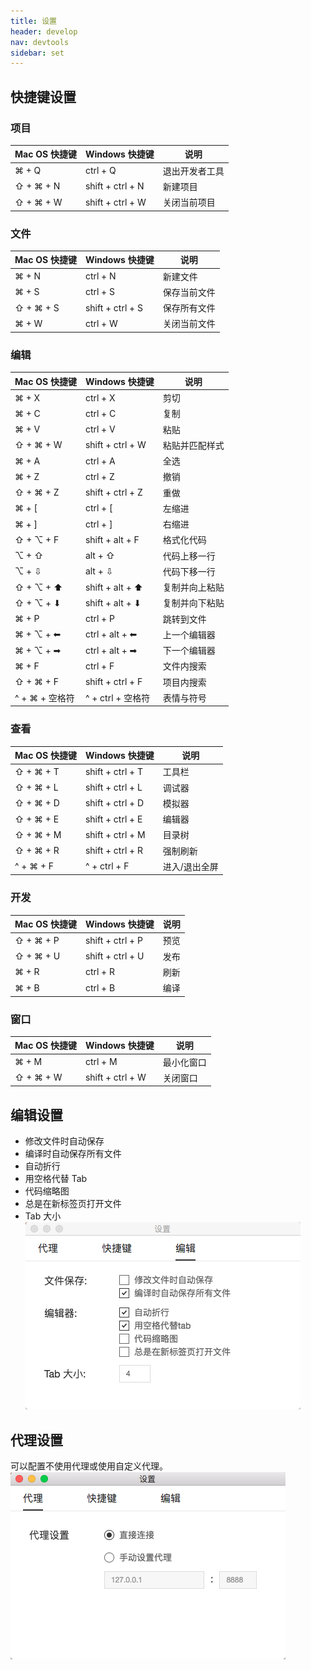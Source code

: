```yaml
---
title: 设置
header: develop
nav: devtools
sidebar: set   
---
```

## 快捷键设置
### 项目

|Mac OS 快捷键 | Windows 快捷键 | 说明 |
|---|---|---|
| ⌘ + Q | ctrl + Q | 退出开发者工具 |
| ⇧ + ⌘ + N | shift + ctrl + N | 新建项目 |
| ⇧ + ⌘ + W | shift + ctrl + W | 关闭当前项目 |

### 文件

|Mac OS 快捷键 | Windows 快捷键 | 说明 |
|---|---|---|
| ⌘ + N | ctrl + N | 新建文件 |
| ⌘ + S | ctrl + S | 保存当前文件 |
| ⇧ + ⌘ + S | shift + ctrl + S | 保存所有文件 |
| ⌘ + W | ctrl + W | 关闭当前文件 |

### 编辑

|Mac OS 快捷键 | Windows 快捷键 | 说明 |
|---|---|---|
| ⌘ + X | ctrl + X | 剪切 |
| ⌘ + C | ctrl + C | 复制 |
| ⌘ + V | ctrl + V | 粘贴 |
| ⇧ + ⌘ + W | shift + ctrl + W | 粘贴并匹配样式 |
| ⌘ + A | ctrl + A | 全选 |
| ⌘ + Z | ctrl + Z | 撤销 |
| ⇧ + ⌘ + Z | shift + ctrl + Z | 重做 |
| ⌘ + [ | ctrl + [ | 左缩进 |
| ⌘ + ] | ctrl + ] | 右缩进 |
| ⇧ + ⌥ + F | shift + alt + F | 格式化代码 |
| ⌥ + ⇧ | alt + ⇧ | 代码上移一行 |
| ⌥ + ⇩ | alt + ⇩ | 代码下移一行 |
| ⇧ + ⌥ + ⬆ | shift + alt + ⬆ | 复制并向上粘贴 |
| ⇧ + ⌥ + ⬇ | shift + alt + ⬇ | 复制并向下粘贴 |
| ⌘ + P | ctrl + P | 跳转到文件 |
| ⌘ + ⌥ + ⬅ | ctrl + alt + ⬅ | 上一个编辑器 |
| ⌘ + ⌥ + ➡| ctrl + alt + ➡ | 下一个编辑器 |
| ⌘ + F| ctrl + F | 文件内搜索 |
| ⇧ + ⌘ + F| shift + ctrl + F | 项目内搜索 |
| ^ + ⌘ + 空格符| ^ + ctrl + 空格符 | 表情与符号 |

### 查看

|Mac OS 快捷键 | Windows 快捷键 | 说明 |
|---|---|---|
| ⇧ + ⌘ + T | shift + ctrl + T | 工具栏 |
| ⇧ + ⌘ + L | shift + ctrl + L | 调试器 |
| ⇧ + ⌘ + D | shift + ctrl + D | 模拟器 |
| ⇧ + ⌘ + E | shift + ctrl + E | 编辑器 |
| ⇧ + ⌘ + M | shift + ctrl + M | 目录树 |
| ⇧ + ⌘ + R | shift + ctrl + R | 强制刷新 |
| ^ + ⌘ + F | ^ + ctrl + F | 进入/退出全屏 |

### 开发

|Mac OS 快捷键 | Windows 快捷键 | 说明 |
|---|---|---|
| ⇧ + ⌘ + P | shift + ctrl + P | 预览 |
| ⇧ + ⌘ + U | shift + ctrl + U | 发布 |
| ⌘ + R | ctrl + R | 刷新 |
| ⌘ + B | ctrl + B | 编译 |

### 窗口

|Mac OS 快捷键 | Windows 快捷键 | 说明 |
|---|---|---|
| ⌘ + M | ctrl + M | 最小化窗口 |
| ⇧ + ⌘ + W | shift + ctrl + W | 关闭窗口 |



## 编辑设置
* 修改文件时自动保存
* 编译时自动保存所有文件
* 自动折行
* 用空格代替 Tab
* 代码缩略图
* 总是在新标签页打开文件
* Tab 大小
![图片](../../../img/tool/edit-set.png)


## 代理设置
可以配置不使用代理或使用自定义代理。
![图片](../../../img/tool/proxy-set.png)
